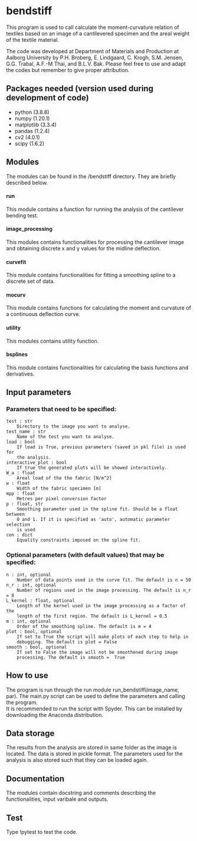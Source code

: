# bendstiff

This program is used to call calculate the moment-curvature relation of textiles based on an image of a cantilevered specimen and the areal weight of the textile material. 

<Insert information on the paper when this is out>

The code was developed at Department of Materials and Production at Aalborg University by  P.H. Broberg, E. Lindgaard, C. Krogh, S.M. Jensen, G.G. Trabal, A.F.-M Thai, and B.L.V. Bak. Please feel free to use and adapt the codes but remember to give proper attribution.

Packages needed (version used during development of code)
---------------
- python      (3.8.8)
- numpy       (1.20.1)
- matplotlib  (3.3.4)
- pandas      (1.2.4)
- cv2         (4.0.1)
- scipy       (1.6.2)

Modules
-------
The modules can be found in the /bendstiff directory. They are briefly 
described below.

#### run 
This module contains a function for running the analysis of the 
cantilever bending test.

#### image_processing 
This modules contains functionalities for processing 
the cantilever image and obtaining discrete x and y values for the midline 
deflection. 

#### curvefit 
This module contains functionalities for fitting a smoothing 
spline to a discrete set of data.

#### mocurv 
This module contains functions for calculating the moment and 
curvature of a continuous deflection curve.

#### utility 
This modules contains utility function.

#### bsplines 
This module contains functionalities for calculating the basis 
functions and derivatives.

Input parameters
-------------------------------------------------------------------
### Parameters that need to be specified:

    test : str
        Directory to the image you want to analyse. 
    test_name : str
        Name of the test you want to analyse.
    load : bool
        If load is True, previous parameters (saved in pkl file) is used for 
        the analysis.
    interactive_plot : bool
        If true the generated plots will be showed interactively.     
    W_a : float
        Areal load of the the fabric [N/m^2]
    w : float
        Width of the fabric specimen [m]
    mpp : float
        Metres per pixel conversion factor
    p : float, str
        Smoothing parameter used in the spline fit. Should be a float between 
        0 and 1. If it is specified as 'auto', automatic parameter selection
        is used
    con : dict
        Equality constraints imposed on the spline fit. 
        
        
### Optional parameters (with default values) that may be specified:

    n : int, optional
        Number of data points used in the curve fit. The default is n = 50
    n_r : int, optional
        Number of regions used in the image processing. The default is n_r = 8
    L_kernel : float, optional
        Length of the kernel used in the image processing as a factor of the 
        length of the first region. The default is L_kernel = 0.5
    m : int, optional
        Order of the smoothing spline. The default is m = 4
    plot : bool, optional
        If set to True the script will make plots of each step to help in 
        debugging. The default is plot = False
    smooth : bool, optional
        If set to False the image will not be smoothened during image 
        processing. The default is smooth =  True

How to use
-------------------------------------------------------------------
The program is run through the run module run_bendstiff(image_name, par). 
The main.py script can be used to define the parameters and calling the program.  
It is recommended to run the script with Spyder. This can be installed by downloading the Anaconda distribution. 

Data storage
-------------------------------------------------------------------
The results from the analysis are stored in same folder as the image is located. 
The data is stored in pickle format. 
The parameters used for the analysis is also stored such that they can be loaded again. 

Documentation
-------------------------------------------------------------------
The modules contain docstring and comments describing the functionalities, input
varibale and outputs. 

<The associated journal paper contains a more in-depth 
description of the problem.>

Test
-------------------------------------------------------------------
Type !pytest to test the code.
